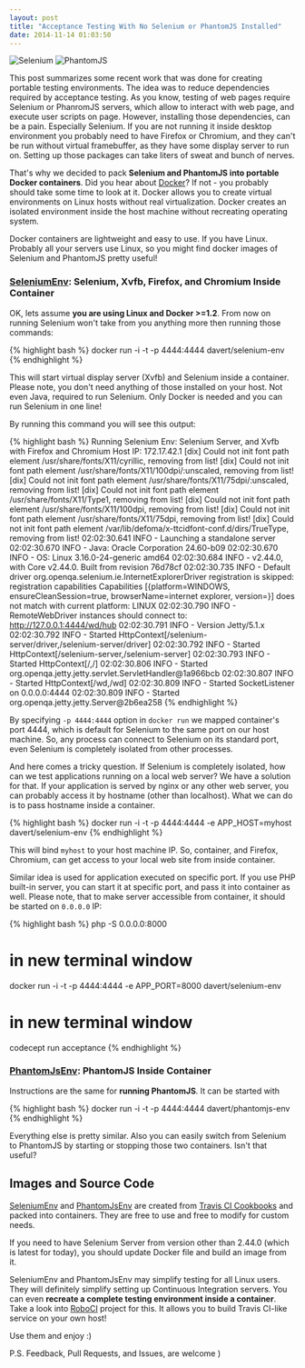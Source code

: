 ```yaml
---
layout: post
title: "Acceptance Testing With No Selenium or PhantomJS Installed"
date: 2014-11-14 01:03:50
---
```


![Selenium](https://www.seleniumhq.org/images/big-logo.png)
![PhantomJS](https://cdn.tutsplus.com/net/uploads/legacy/2161_phantom/preview.png)

This post summarizes some recent work that was done for creating portable testing environments. The idea was to reduce dependencies required by acceptance testing. As you know, testing of web pages require Selenium or PhanromJS servers, which allow to interact with web page, and execute user scripts on page. However, installing those dependencies, can be a pain. Especially Selenium. If you are not running it inside desktop environment you probably need to have Firefox or Chromium, and they can't be run without virtual framebuffer, as they have some display server to run on. Setting up those packages can take liters of sweat and bunch of nerves.

That's why we decided to pack **Selenium and PhantomJS into portable Docker containers**. Did you hear about [Docker](https://docker.com)? If not - you probably should take some time to look at it. Docker allows you to create virtual environments on Linux hosts without real virtualization. Docker creates an isolated environment inside the host machine without recreating operating system. 

Docker containers are lightweight and easy to use. If you have Linux. Probably all your servers use Linux, so you might find docker images of Selenium and PhantomJS pretty useful!

### [SeleniumEnv](https://github.com/Codeception/SeleniumEnv): Selenium, Xvfb, Firefox, and Chromium Inside Container

OK, lets assume **you are using Linux and Docker >=1.2**. 
From now on running Selenium won't take from you anything more then running those commands:

{% highlight bash %}
docker run -i -t -p 4444:4444 davert/selenium-env
{% endhighlight %}

This will start virtual display server (Xvfb) and Selenium inside a container. Please note, you don't need anything of those installed on your host. Not even Java, required to run Selenium. Only Docker is needed and you can run Selenium in one line!

By running this command you will see this output:

{% highlight bash %}
Running Selenium Env: Selenium Server, and Xvfb with Firefox and Chromium
Host IP: 172.17.42.1
[dix] Could not init font path element /usr/share/fonts/X11/cyrillic, removing from list!
[dix] Could not init font path element /usr/share/fonts/X11/100dpi/:unscaled, removing from list!
[dix] Could not init font path element /usr/share/fonts/X11/75dpi/:unscaled, removing from list!
[dix] Could not init font path element /usr/share/fonts/X11/Type1, removing from list!
[dix] Could not init font path element /usr/share/fonts/X11/100dpi, removing from list!
[dix] Could not init font path element /usr/share/fonts/X11/75dpi, removing from list!
[dix] Could not init font path element /var/lib/defoma/x-ttcidfont-conf.d/dirs/TrueType, removing from list!
02:02:30.641 INFO - Launching a standalone server
02:02:30.670 INFO - Java: Oracle Corporation 24.60-b09
02:02:30.670 INFO - OS: Linux 3.16.0-24-generic amd64
02:02:30.684 INFO - v2.44.0, with Core v2.44.0. Built from revision 76d78cf
02:02:30.735 INFO - Default driver org.openqa.selenium.ie.InternetExplorerDriver registration is skipped: registration capabilities Capabilities [{platform=WINDOWS, ensureCleanSession=true, browserName=internet explorer, version=}] does not match with current platform: LINUX
02:02:30.790 INFO - RemoteWebDriver instances should connect to: http://127.0.0.1:4444/wd/hub
02:02:30.791 INFO - Version Jetty/5.1.x
02:02:30.792 INFO - Started HttpContext[/selenium-server/driver,/selenium-server/driver]
02:02:30.792 INFO - Started HttpContext[/selenium-server,/selenium-server]
02:02:30.793 INFO - Started HttpContext[/,/]
02:02:30.806 INFO - Started org.openqa.jetty.jetty.servlet.ServletHandler@1a966bcb
02:02:30.807 INFO - Started HttpContext[/wd,/wd]
02:02:30.809 INFO - Started SocketListener on 0.0.0.0:4444
02:02:30.809 INFO - Started org.openqa.jetty.jetty.Server@2b6ea258
{% endhighlight %}

By specifying `-p 4444:4444` option in `docker run` we mapped container's port 4444, which is default for Selenium to the same port on our host machine. So, any process can connect to Selenium on its standard port, even Selenium is completely isolated from other processes.

And here comes a tricky question. If Selenium is completely isolated, how can we test applications running on a local web server? We have a solution for that. If your application is served by nginx or any other web server, you can probably access it by hostname (other than localhost). What we can do is to pass hostname inside a container. 

{% highlight bash %}
docker run -i -t -p 4444:4444 -e APP_HOST=myhost davert/selenium-env
{% endhighlight %}

This will bind `myhost` to your host machine IP. So, container, and Firefox, Chromium, can get access to your local web site from inside container. 

Similar idea is used for application executed on specific port. If you use PHP built-in server, you can start it at specific port, and pass it into container as well. Please note, that to make server accessible from container, it should be started on `0.0.0.0` IP:

{% highlight bash %}
php -S 0.0.0.0:8000
# in new terminal window
docker run -i -t -p 4444:4444 -e APP_PORT=8000 davert/selenium-env 
# in new terminal window
codecept run acceptance
{% endhighlight %}

### [PhantomJsEnv](https://github.com/Codeception/PhantomJsEnv): PhantomJS Inside Container

Instructions are the same for **running PhantomJS**. It can be started with 

{% highlight bash %}
docker run -i -t -p 4444:4444 davert/phantomjs-env
{% endhighlight %}

Everything else is pretty similar. Also you can easily switch from Selenium to PhantomJS by starting or stopping those two containers. Isn't that useful?

## Images and Source Code

[SeleniumEnv](https://github.com/Codeception/SeleniumEnv) and [PhantomJsEnv](https://github.com/Codeception/PhantomJsEnv) are created from [Travis CI Cookbooks](https://github.com/travis-ci/travis-cookbooks) and packed into containers. They are free to use and free to modify for custom needs. 

If you need to have Selenium Server from version other than 2.44.0 (which is latest for today), you should update Docker file and build an image from it. 

SeleniumEnv and PhantomJsEnv may simplify testing for all Linux users. They will definitely simplify setting up Continuous Integration servers. You can even **recreate a complete testing environment inside a container**. Take a look into [RoboCI](https://github.com/Codegyre/RoboCI) project for this. It allows you to build Travis CI-like service on your own host!

Use them and enjoy :)

P.S. Feedback, Pull Requests, and Issues, are welcome )